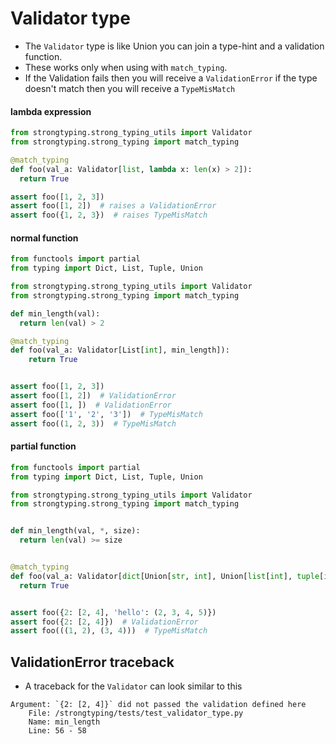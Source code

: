 # Validator type
- The `Validator` type is like Union you can join a type-hint and a validation function.
- These works only when using with `match_typing`.
- If the Validation fails then you will receive a `ValidationError` if the type doesn't match 
  then you will receive a `TypeMisMatch`
  
#### lambda expression
```python
from strongtyping.strong_typing_utils import Validator
from strongtyping.strong_typing import match_typing

@match_typing
def foo(val_a: Validator[list, lambda x: len(x) > 2]):
  return True

assert foo([1, 2, 3])
assert foo([1, 2])  # raises a ValidationError
assert foo({1, 2, 3})  # raises TypeMisMatch
```

#### normal function
```python
from functools import partial
from typing import Dict, List, Tuple, Union

from strongtyping.strong_typing_utils import Validator
from strongtyping.strong_typing import match_typing

def min_length(val):
  return len(val) > 2

@match_typing
def foo(val_a: Validator[List[int], min_length]):
    return True


assert foo([1, 2, 3])
assert foo([1, 2])  # ValidationError
assert foo([1, ])  # ValidationError
assert foo(['1', '2', '3'])  # TypeMisMatch
assert foo((1, 2, 3))  # TypeMisMatch
```


#### partial function
```python
from functools import partial
from typing import Dict, List, Tuple, Union

from strongtyping.strong_typing_utils import Validator
from strongtyping.strong_typing import match_typing


def min_length(val, *, size):
  return len(val) >= size


@match_typing
def foo(val_a: Validator[dict[Union[str, int], Union[list[int], tuple[int, ...]]], partial(min_length, size=2)]):
  return True


assert foo({2: [2, 4], 'hello': (2, 3, 4, 5)})
assert foo({2: [2, 4]})  # ValidationError
assert foo(((1, 2), (3, 4)))  # TypeMisMatch
```

## ValidationError traceback
- A traceback for the `Validator` can look similar to this
```
Argument: `{2: [2, 4]}` did not passed the validation defined here 
	File: /strongtyping/tests/test_validator_type.py
	Name: min_length
	Line: 56 - 58
```
